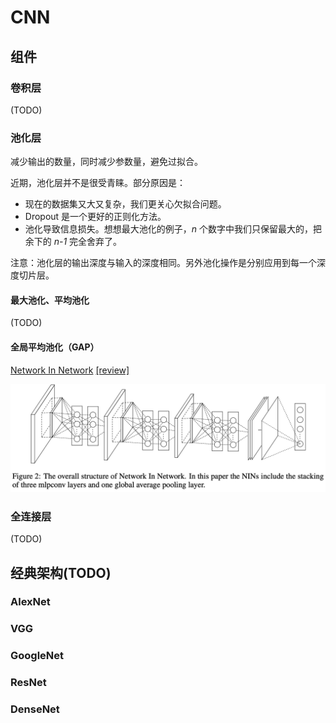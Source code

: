 # CNN

## 组件

### 卷积层

(TODO)

### 池化层

减少输出的数量，同时减少参数量，避免过拟合。

近期，池化层并不是很受青睐。部分原因是：

- 现在的数据集又大又复杂，我们更关心欠拟合问题。
- Dropout 是一个更好的正则化方法。
- 池化导致信息损失。想想最大池化的例子，*n* 个数字中我们只保留最大的，把余下的 *n-1* 完全舍弃了。

注意：池化层的输出深度与输入的深度相同。另外池化操作是分别应用到每一个深度切片层。

#### 最大池化、平均池化

(TODO)

#### 全局平均池化（GAP）

[Network In Network](https://arxiv.org/abs/1312.4400) [[review]](https://openreview.net/forum?id=ylE6yojDR5yqX)

![](images/pooling/gap.png)

### 全连接层

(TODO)

## 经典架构(TODO)

### AlexNet

### VGG

### GoogleNet

### ResNet

### DenseNet



